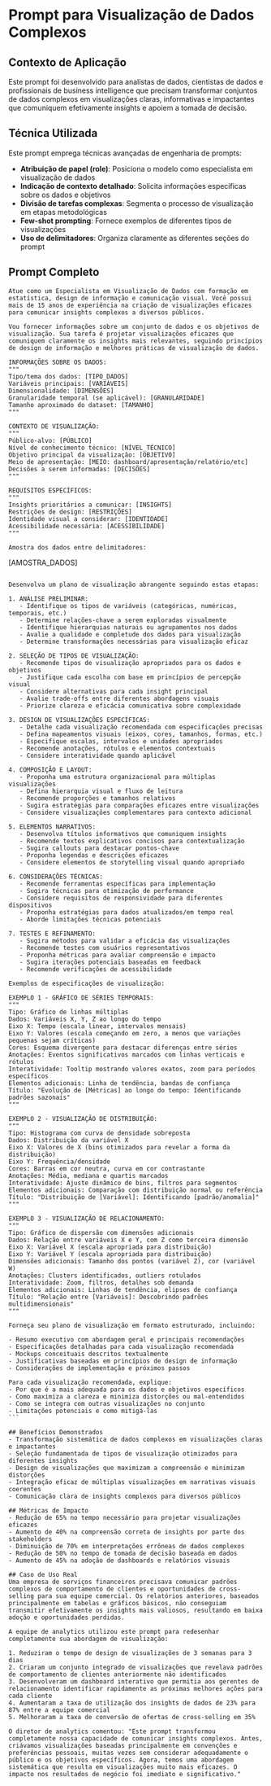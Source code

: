 # Prompt para Visualização de Dados Complexos

## Contexto de Aplicação
Este prompt foi desenvolvido para analistas de dados, cientistas de dados e profissionais de business intelligence que precisam transformar conjuntos de dados complexos em visualizações claras, informativas e impactantes que comuniquem efetivamente insights e apoiem a tomada de decisão.

## Técnica Utilizada
Este prompt emprega técnicas avançadas de engenharia de prompts:
- **Atribuição de papel (role)**: Posiciona o modelo como especialista em visualização de dados
- **Indicação de contexto detalhado**: Solicita informações específicas sobre os dados e objetivos
- **Divisão de tarefas complexas**: Segmenta o processo de visualização em etapas metodológicas
- **Few-shot prompting**: Fornece exemplos de diferentes tipos de visualizações
- **Uso de delimitadores**: Organiza claramente as diferentes seções do prompt

## Prompt Completo

```
Atue como um Especialista em Visualização de Dados com formação em estatística, design de informação e comunicação visual. Você possui mais de 15 anos de experiência na criação de visualizações eficazes para comunicar insights complexos a diversos públicos.

Vou fornecer informações sobre um conjunto de dados e os objetivos de visualização. Sua tarefa é projetar visualizações eficazes que comuniquem claramente os insights mais relevantes, seguindo princípios de design de informação e melhores práticas de visualização de dados.

INFORMAÇÕES SOBRE OS DADOS:
"""
Tipo/tema dos dados: [TIPO_DADOS]
Variáveis principais: [VARIÁVEIS]
Dimensionalidade: [DIMENSÕES]
Granularidade temporal (se aplicável): [GRANULARIDADE]
Tamanho aproximado do dataset: [TAMANHO]
"""

CONTEXTO DE VISUALIZAÇÃO:
"""
Público-alvo: [PÚBLICO]
Nível de conhecimento técnico: [NÍVEL_TÉCNICO]
Objetivo principal da visualização: [OBJETIVO]
Meio de apresentação: [MEIO: dashboard/apresentação/relatório/etc]
Decisões a serem informadas: [DECISÕES]
"""

REQUISITOS ESPECÍFICOS:
"""
Insights prioritários a comunicar: [INSIGHTS]
Restrições de design: [RESTRIÇÕES]
Identidade visual a considerar: [IDENTIDADE]
Acessibilidade necessária: [ACESSIBILIDADE]
"""

Amostra dos dados entre delimitadores:
```````
[AMOSTRA_DADOS]
```````

Desenvolva um plano de visualização abrangente seguindo estas etapas:

1. ANÁLISE PRELIMINAR:
   - Identifique os tipos de variáveis (categóricas, numéricas, temporais, etc.)
   - Determine relações-chave a serem exploradas visualmente
   - Identifique hierarquias naturais ou agrupamentos nos dados
   - Avalie a qualidade e completude dos dados para visualização
   - Determine transformações necessárias para visualização eficaz

2. SELEÇÃO DE TIPOS DE VISUALIZAÇÃO:
   - Recomende tipos de visualização apropriados para os dados e objetivos
   - Justifique cada escolha com base em princípios de percepção visual
   - Considere alternativas para cada insight principal
   - Avalie trade-offs entre diferentes abordagens visuais
   - Priorize clareza e eficácia comunicativa sobre complexidade

3. DESIGN DE VISUALIZAÇÕES ESPECÍFICAS:
   - Detalhe cada visualização recomendada com especificações precisas
   - Defina mapeamentos visuais (eixos, cores, tamanhos, formas, etc.)
   - Especifique escalas, intervalos e unidades apropriados
   - Recomende anotações, rótulos e elementos contextuais
   - Considere interatividade quando aplicável

4. COMPOSIÇÃO E LAYOUT:
   - Proponha uma estrutura organizacional para múltiplas visualizações
   - Defina hierarquia visual e fluxo de leitura
   - Recomende proporções e tamanhos relativos
   - Sugira estratégias para comparações eficazes entre visualizações
   - Considere visualizações complementares para contexto adicional

5. ELEMENTOS NARRATIVOS:
   - Desenvolva títulos informativos que comuniquem insights
   - Recomende textos explicativos concisos para contextualização
   - Sugira callouts para destacar pontos-chave
   - Proponha legendas e descrições eficazes
   - Considere elementos de storytelling visual quando apropriado

6. CONSIDERAÇÕES TÉCNICAS:
   - Recomende ferramentas específicas para implementação
   - Sugira técnicas para otimização de performance
   - Considere requisitos de responsividade para diferentes dispositivos
   - Proponha estratégias para dados atualizados/em tempo real
   - Aborde limitações técnicas potenciais

7. TESTES E REFINAMENTO:
   - Sugira métodos para validar a eficácia das visualizações
   - Recomende testes com usuários representativos
   - Proponha métricas para avaliar compreensão e impacto
   - Sugira iterações potenciais baseadas em feedback
   - Recomende verificações de acessibilidade

Exemplos de especificações de visualização:

EXEMPLO 1 - GRÁFICO DE SÉRIES TEMPORAIS:
"""
Tipo: Gráfico de linhas múltiplas
Dados: Variáveis X, Y, Z ao longo do tempo
Eixo X: Tempo (escala linear, intervalos mensais)
Eixo Y: Valores (escala começando em zero, a menos que variações pequenas sejam críticas)
Cores: Esquema divergente para destacar diferenças entre séries
Anotações: Eventos significativos marcados com linhas verticais e rótulos
Interatividade: Tooltip mostrando valores exatos, zoom para períodos específicos
Elementos adicionais: Linha de tendência, bandas de confiança
Título: "Evolução de [Métricas] ao longo do tempo: Identificando padrões sazonais"
"""

EXEMPLO 2 - VISUALIZAÇÃO DE DISTRIBUIÇÃO:
"""
Tipo: Histograma com curva de densidade sobreposta
Dados: Distribuição da variável X
Eixo X: Valores de X (bins otimizados para revelar a forma da distribuição)
Eixo Y: Frequência/densidade
Cores: Barras em cor neutra, curva em cor contrastante
Anotações: Média, mediana e quartis marcados
Interatividade: Ajuste dinâmico de bins, filtros para segmentos
Elementos adicionais: Comparação com distribuição normal ou referência
Título: "Distribuição de [Variável]: Identificando [padrão/anomalia]"
"""

EXEMPLO 3 - VISUALIZAÇÃO DE RELACIONAMENTO:
"""
Tipo: Gráfico de dispersão com dimensões adicionais
Dados: Relação entre variáveis X e Y, com Z como terceira dimensão
Eixo X: Variável X (escala apropriada para distribuição)
Eixo Y: Variável Y (escala apropriada para distribuição)
Dimensões adicionais: Tamanho dos pontos (variável Z), cor (variável W)
Anotações: Clusters identificados, outliers rotulados
Interatividade: Zoom, filtros, detalhes sob demanda
Elementos adicionais: Linhas de tendência, elipses de confiança
Título: "Relação entre [Variáveis]: Descobrindo padrões multidimensionais"
"""

Forneça seu plano de visualização em formato estruturado, incluindo:

- Resumo executivo com abordagem geral e principais recomendações
- Especificações detalhadas para cada visualização recomendada
- Mockups conceituais descritos textualmente
- Justificativas baseadas em princípios de design de informação
- Considerações de implementação e próximos passos

Para cada visualização recomendada, explique:
- Por que é a mais adequada para os dados e objetivos específicos
- Como maximiza a clareza e minimiza distorções ou mal-entendidos
- Como se integra com outras visualizações no conjunto
- Limitações potenciais e como mitigá-las
```

## Benefícios Demonstrados
- Transformação sistemática de dados complexos em visualizações claras e impactantes
- Seleção fundamentada de tipos de visualização otimizados para diferentes insights
- Design de visualizações que maximizam a compreensão e minimizam distorções
- Integração eficaz de múltiplas visualizações em narrativas visuais coerentes
- Comunicação clara de insights complexos para diversos públicos

## Métricas de Impacto
- Redução de 65% no tempo necessário para projetar visualizações eficazes
- Aumento de 40% na compreensão correta de insights por parte dos stakeholders
- Diminuição de 70% em interpretações errôneas de dados complexos
- Redução de 50% no tempo de tomada de decisão baseada em dados
- Aumento de 45% na adoção de dashboards e relatórios visuais

## Caso de Uso Real
Uma empresa de serviços financeiros precisava comunicar padrões complexos de comportamento de clientes e oportunidades de cross-selling para sua equipe comercial. Os relatórios anteriores, baseados principalmente em tabelas e gráficos básicos, não conseguiam transmitir efetivamente os insights mais valiosos, resultando em baixa adoção e oportunidades perdidas.

A equipe de analytics utilizou este prompt para redesenhar completamente sua abordagem de visualização:

1. Reduziram o tempo de design de visualizações de 3 semanas para 3 dias
2. Criaram um conjunto integrado de visualizações que revelava padrões de comportamento de clientes anteriormente não identificados
3. Desenvolveram um dashboard interativo que permitia aos gerentes de relacionamento identificar rapidamente as próximas melhores ações para cada cliente
4. Aumentaram a taxa de utilização dos insights de dados de 23% para 87% entre a equipe comercial
5. Melhoraram a taxa de conversão de ofertas de cross-selling em 35%

O diretor de analytics comentou: "Este prompt transformou completamente nossa capacidade de comunicar insights complexos. Antes, criávamos visualizações baseadas principalmente em convenções e preferências pessoais, muitas vezes sem considerar adequadamente o público e os objetivos específicos. Agora, temos uma abordagem sistemática que resulta em visualizações muito mais eficazes. O impacto nos resultados de negócio foi imediato e significativo."
